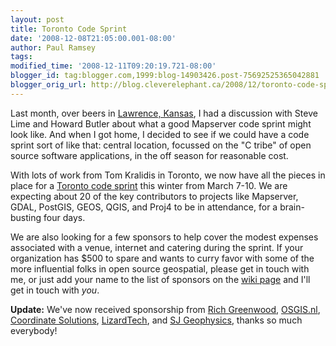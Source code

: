```yaml
---
layout: post
title: Toronto Code Sprint
date: '2008-12-08T21:05:00.001-08:00'
author: Paul Ramsey
tags: 
modified_time: '2008-12-11T09:20:19.721-08:00'
blogger_id: tag:blogger.com,1999:blog-14903426.post-75692525365042881
blogger_orig_url: http://blog.cleverelephant.ca/2008/12/toronto-code-sprint.html
---
```


Last month, over beers in [Lawrence, Kansas](http://blog.cleverelephant.ca/2008/11/we-arent-in-kansas-anymore-toto.html), I had a discussion with Steve Lime and Howard Butler about what a good Mapserver code sprint might look like.  And when I got home, I decided to see if we could have a code sprint sort of like that: central location, focussed on the "C tribe" of open source software applications, in the off season for reasonable cost.

With lots of work from Tom Kralidis in Toronto, we now have all the pieces in place for a [Toronto code sprint](http://wiki.osgeo.org/wiki/Toronto_Code_Sprint_2009) this winter from March 7-10.  We are expecting about 20 of the key contributors to projects like Mapserver, GDAL, PostGIS, GEOS, QGIS, and Proj4 to be in attendance, for a brain-busting four days.

We are also looking for a few sponsors to help cover the modest expenses associated with a venue, internet and catering during the sprint. If your organization has $500 to spare and wants to curry favor with some of the more influential folks in open source geospatial, please get in touch with me, or just add your name to the list of sponsors on the [wiki page](http://wiki.osgeo.org/wiki/Toronto_Code_Sprint_2009) and I'll get in touch with *you*.

**Update:** We've now received sponsorship from [Rich Greenwood](http://www.greenwoodmap.com/), [OSGIS.nl](http://www.osgis.nl/index_en.htm), [Coordinate Solutions](http://www.coordinatesolutions.com), [LizardTech](http://www.lizardtech.com/), and [SJ Geophysics](http://www.sjgeophysics.com/), thanks so much everybody!


